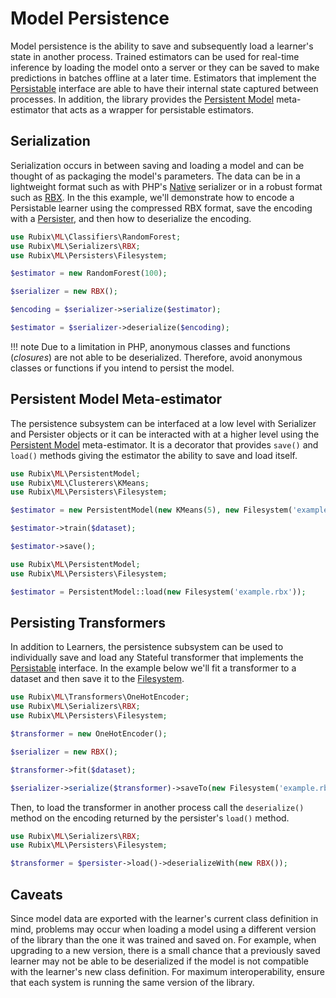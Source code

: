 # Model Persistence
Model persistence is the ability to save and subsequently load a learner's state in another process. Trained estimators can be used for real-time inference by loading the model onto a server or they can be saved to make predictions in batches offline at a later time. Estimators that implement the [Persistable](persistable.md) interface are able to have their internal state captured between processes. In addition, the library provides the [Persistent Model](persistent-model.md) meta-estimator that acts as a wrapper for persistable estimators.

## Serialization
Serialization occurs in between saving and loading a model and can be thought of as packaging the model's parameters. The data can be in a lightweight format such as with PHP's [Native](serializers/native.md) serializer or in a robust format such as [RBX](serializers/rbx.md). In the this example, we'll demonstrate how to encode a Persistable learner using the compressed RBX format, save the encoding with a [Persister](persisters/api.md), and then how to deserialize the encoding.

```php
use Rubix\ML\Classifiers\RandomForest;
use Rubix\ML\Serializers\RBX;
use Rubix\ML\Persisters\Filesystem;

$estimator = new RandomForest(100);

$serializer = new RBX();

$encoding = $serializer->serialize($estimator);

$estimator = $serializer->deserialize($encoding);
```

!!! note
    Due to a limitation in PHP, anonymous classes and functions (*closures*) are not able to be deserialized. Therefore, avoid anonymous classes or functions if you intend to persist the model.

## Persistent Model Meta-estimator
The persistence subsystem can be interfaced at a low level with Serializer and Persister objects or it can be interacted with at a higher level using the [Persistent Model](persistent-model.md) meta-estimator. It is a decorator that provides `save()` and `load()` methods giving the estimator the ability to save and load itself.

```php
use Rubix\ML\PersistentModel;
use Rubix\ML\Clusterers\KMeans;
use Rubix\ML\Persisters\Filesystem;

$estimator = new PersistentModel(new KMeans(5), new Filesystem('example.rbx'));

$estimator->train($dataset);

$estimator->save();
```

```php
use Rubix\ML\PersistentModel;
use Rubix\ML\Persisters\Filesystem;

$estimator = PersistentModel::load(new Filesystem('example.rbx'));
```

## Persisting Transformers
In addition to Learners, the persistence subsystem can be used to individually save and load any Stateful transformer that implements the [Persistable](persistable.md) interface. In the example below we'll fit a transformer to a dataset and then save it to the [Filesystem](persisters/filesystem.md).

```php
use Rubix\ML\Transformers\OneHotEncoder;
use Rubix\ML\Serializers\RBX;
use Rubix\ML\Persisters\Filesystem;

$transformer = new OneHotEncoder();

$serializer = new RBX();

$transformer->fit($dataset);

$serializer->serialize($transformer)->saveTo(new Filesystem('example.rbx'));
```

Then, to load the transformer in another process call the `deserialize()` method on the encoding returned by the persister's `load()` method.

```php
use Rubix\ML\Serializers\RBX;
use Rubix\ML\Persisters\Filesystem;

$transformer = $persister->load()->deserializeWith(new RBX());
```

## Caveats
Since model data are exported with the learner's current class definition in mind, problems may occur when loading a model using a different version of the library than the one it was trained and saved on. For example, when upgrading to a new version, there is a small chance that a previously saved learner may not be able to be deserialized if the model is not compatible with the learner's new class definition. For maximum interoperability, ensure that each system is running the same version of the library.
